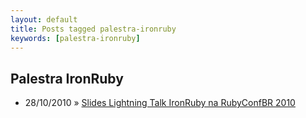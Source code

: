 ```yaml
---
layout: default
title: Posts tagged palestra-ironruby
keywords: [palestra-ironruby]
---
```

<h2 class="category">Palestra IronRuby</h2>
<ul class="posts">
<li>
<p>
<span class="date">28/10/2010</span> &raquo;
<a href="/blog/slides-lightning-talk-ironruby-na-rubyconfbr-2010">Slides Lightning Talk IronRuby na RubyConfBR 2010</a>
</p>
</li>
</ul>
